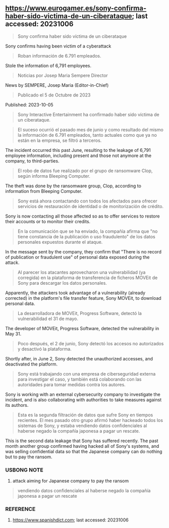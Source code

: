 ## https://www.eurogamer.es/sony-confirma-haber-sido-victima-de-un-ciberataque; last accessed: 20231006

> Sony confirma haber sido víctima de un ciberataque

Sony confirms having been victim of a cyberattack

> Roban información de 6.791 empleados.

Stole the information of 6,791 employees.

> Noticias por Josep Maria Sempere Director

News by SEMPERE, Josep Maria (Editor-in-Chief)

> Publicado el 5 de Octubre de 2023

Published: 2023-10-05

> Sony Interactive Entertainment ha confirmado haber sido víctima de un ciberataque.

> El suceso ocurrió el pasado mes de junio y como resultado del mismo la información de 6.791 empleados, tanto actuales como que ya no están en la empresa, se filtró a terceros.

The incident occurred this past June, resulting to the leakage of 6,791 employee information, including present and those not anymore at the company, to third-parties.

> El robo de datos fue realizado por el grupo de ransomware Clop, según informa Bleeping Computer. 

The theft was done by the ransomware group, Clop, according to information from Bleeping Computer. 

> Sony está ahora contactando con todos los afectados para ofrecer servicios de restauración de identidad o de monitorización de crédito.

Sony is now contacting all those affected so as to offer services to restore their accounts or to monitor their credits.

> En la comunicación que se ha enviado, la compañía afirma que "no tiene constancia de la publicación o uso fraudulento" de los datos personales expuestos durante el ataque.

In the message sent by the company, they confirm that "There is no record of publication or fraudulent use" of personal data exposed during the attack.

> Al parecer los atacantes aprovecharon una vulnerabilidad (ya corregida) en la plataforma de transferencia de ficheros MOVEit de Sony para descargar los datos personales. 

Apparently, the attackers took advantage of a vulnerability (already corrected) in the  platform's file transfer feature, Sony MOVEit, to download personal data.

> La desarrolladora de MOVEit, Progress Software, detectó la vulnerabilidad el 31 de mayo. 

The developer of MOVEit, Progress Software, detected the vulnerability in May 31.

> Poco después, el 2 de junio, Sony detectó los accesos no autorizados y desactivó la plataforma.

Shortly after, in June 2, Sony detected the unauthorized accesses, and deactivated the platform.

> Sony está trabajando con una empresa de ciberseguridad externa para investigar el caso, y también está colaborando con las autoridades para tomar medidas contra los autores.

Sony is working with an external cybersecurity company to investigate the incident, and is also collaborating with authorities to take measures against its authors.

> Esta es la segunda filtración de datos que sufre Sony en tiempos recientes. El mes pasado otro grupo afirmó haber hackeado todos los sistemas de Sony, y estaba vendiendo datos confidenciales al haberse negado la compañía japonesa a pagar un rescate. 

This is the second data leakage that Sony has suffered recently. The past month another group confirmed having hacked all of Sony's systems, and was selling confidential data so that the Japanese company can do nothing but to pay the ransom.

### USBONG NOTE

1) attack aiming for Japanese company to pay the ransom

> vendiendo datos confidenciales al haberse negado la compañía japonesa a pagar un rescate

### REFERENCE

1) https://www.spanishdict.com; last accessed: 20231006
